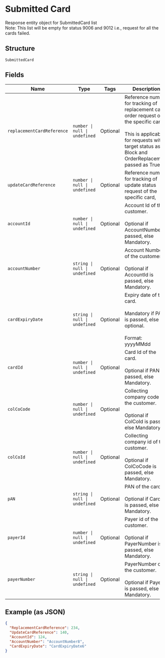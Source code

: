 
# Submitted Card

Response entity object for SubmittedCard list <br/>Note: This list will be empty for status 9006 and 9012 i.e., request for all the cards failed.

## Structure

`SubmittedCard`

## Fields

| Name | Type | Tags | Description |
|  --- | --- | --- | --- |
| `replacementCardReference` | `number \| null \| undefined` | Optional | Reference number for tracking of replacement card order request of the specific card,<br /><br>This is applicable for requests with target status as Block and OrderReplacement passed as True. |
| `updateCardReference` | `number \| null \| undefined` | Optional | Reference number for tracking of update status request of the specific card, |
| `accountId` | `number \| null \| undefined` | Optional | Account Id of the customer.<br /><br>Optional if AccountNumber is passed, else Mandatory. |
| `accountNumber` | `string \| null \| undefined` | Optional | Account Number of the customer.<br /><br>Optional if AccountId is passed, else Mandatory. |
| `cardExpiryDate` | `string \| null \| undefined` | Optional | Expiry date of the card.<br /><br>Mandatory if PAN is passed, else optional.<br /><br>Format: yyyyMMdd |
| `cardId` | `number \| null \| undefined` | Optional | Card Id of the card.<br /><br>Optional if PAN is passed, else Mandatory. |
| `colCoCode` | `number \| null \| undefined` | Optional | Collecting company code of the customer. <br /><br>Optional if ColCoId is passed, else Mandatory.<br /> |
| `colCoId` | `number \| null \| undefined` | Optional | Collecting company id of the customer. <br /><br>Optional if ColCoCode is passed, else Mandatory.<br /> |
| `pAN` | `string \| null \| undefined` | Optional | PAN of the card.<br /><br>Optional if CardId is passed, else Mandatory.<br /> |
| `payerId` | `number \| null \| undefined` | Optional | Payer id of the customer.<br /><br>Optional if PayerNumber is passed, else Mandatory. |
| `payerNumber` | `string \| null \| undefined` | Optional | PayerNumber of the customer.<br /><br>Optional if PayerId is passed, else Mandatory. |

## Example (as JSON)

```json
{
  "ReplacementCardReference": 234,
  "UpdateCardReference": 140,
  "AccountId": 124,
  "AccountNumber": "AccountNumber8",
  "CardExpiryDate": "CardExpiryDate6"
}
```

